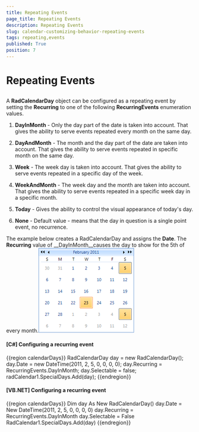 ```yaml
---
title: Repeating Events
page_title: Repeating Events
description: Repeating Events
slug: calendar-customizing-behavior-repeating-events
tags: repeating,events
published: True
position: 7
---
```


# Repeating Events



## 

A __RadCalendarDay__ object can be configured as a repeating event by setting the __Recurring__ to one of the following __RecurringEvents__ enumeration values.

1. __DayInMonth__ - Only the day part of the date is taken into account. That gives the ability to serve events repeated every month on the same day.
            

1. __DayAndMonth__ - The month and the day part of the date are taken into account. That gives the ability to serve events repeated in specific month on the same day.
            

1. __Week__ - The week day is taken into account. That gives the ability to serve events repeated in a specific day of the week.
            

1. __WeekAndMonth__ - The week day and the month are taken into account. That gives the ability to serve events repeated in a specific week day in a specific month.
            

1. __Today__ - Gives the ability to control the visual appearance of today's day.
            

1. __None__ - Default value - means that the day in question is a single point event, no recurrence.
            

The example below creates a RadCalendarDay and assigns the __Date__. The __Recurring__ value of __DayInMonth__causes the day to show for the 5th of every month.![calendar-customizing-behavior-repeating-events 001](images/calendar-customizing-behavior-repeating-events001.png)

#### __[C#] Configuring a recurring event__

{{region calendarDays}}
	            RadCalendarDay day = new RadCalendarDay();
	            day.Date = new DateTime(2011, 2, 5, 0, 0, 0, 0);
	            day.Recurring = RecurringEvents.DayInMonth;
	            day.Selectable = false;
	            radCalendar1.SpecialDays.Add(day);
	{{endregion}}



#### __[VB.NET] Configuring a recurring event__

{{region calendarDays}}
	        Dim day As New RadCalendarDay()
	        day.Date = New DateTime(2011, 2, 5, 0, 0, 0, 0)
	        day.Recurring = RecurringEvents.DayInMonth
	        day.Selectable = False
	        RadCalendar1.SpecialDays.Add(day)
	{{endregion}}



